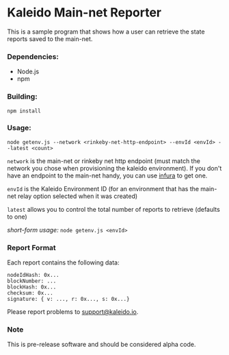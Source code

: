 # Kaleido Main-net Reporter

This is a sample program that shows how a user can retrieve the state reports saved to the main-net. 

### Dependencies: 
- Node.js
- npm 

### Building: 
```
npm install
```

### Usage: 
```
node getenv.js --network <rinkeby-net-http-endpoint> --envId <envId> --latest <count>
```

``network`` is the main-net or rinkeby net http endpoint (must match the network you chose when provisioning the kaleido environment). If you don't have an endpoint to the main-net handy, you can use [infura](https://infura.io/) to get one. 

``envId`` is the Kaleido Environment ID (for an environment that has the main-net relay option selected when it was created)

``latest`` allows you to control the total number of reports to retrieve (defaults to one)

*short-form usage:* ``node getenv.js <envId>`` 

### Report Format
Each report contains the following data: 
```
nodeIdHash: 0x...
blockNumber: ...
blockHash: 0x...
checksum: 0x...
signature: { v: ..., r: 0x..., s: 0x...}
```

Please report problems to support@kaleido.io. 

### Note
This is pre-release software and should be considered alpha code. 